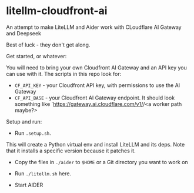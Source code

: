# litellm-cloudfront-ai
An attempt to make LiteLLM and Aider work with CLoudflare AI Gateway and Deepseek

Best of luck - they don't get along.

Get started, or whatever:

You will need to bring your own Cloudfront AI Gateway and an API key you can use with it. The scripts in this repo look for:

- `CF_API_KEY` - your Cloudfront API key, with permissions to use the AI Gateway
- `CF_API_BASE` - your Cloudfront AI Gateway endpoint. It should look something like `https://gateway.ai.cloudflare.com/v1/<your account id>/<a worker path maybe?>

Setup and run:

- Run `.setup.sh`.

This will create a Python virtual env and install LiteLLM and its deps. Note that it installs a specific version because it patches it.

- Copy the files in `./aider` to `$HOME` or a Git directory you want to work on

- Run `./litellm.sh` here.

- Start AIDER 

